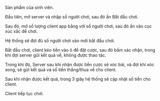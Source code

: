 Sản phẩm của sinh viên.

Đầu tiên, mở server và nhập số người chơi, sau đó ấn Bắt đầu chơi.

Sau đó, mở số lượng client app bằng với số người chơi, sau đó ấn vào cục xúc xắc để chơi.

Hệ thống sẽ đợi đủ số người chơi vào mới bắt đầu chơi.

Bắt đầu chơi, client kéo tiền vào ô để đặt cược, sau đó bấm xác nhận, trong khi đợi server gửi kết quả về, không được thao tác.

Trong khi đó, Server sau khi nhận được tiền cược sẽ xóc bài, và đợi khi xóc xong, sẽ gửi kết quả và số tiền thắng/thua về cho client.

Sau khi nhận được kết quả, trong 3 giây hệ thống sẽ cập nhật số tiền cho client.

Client tiếp tục chơi.
